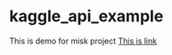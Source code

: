# kaggle_api_example

This is demo for misk project
<a href="https://github.com/Jezahmoud/kaggle_api_example"></a>[This is link](./Newtest.html)
